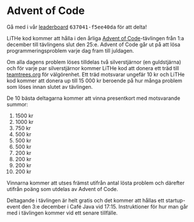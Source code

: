 # Advent of Code

Gå med i vår [leaderboard](https://adventofcode.com/2019/leaderboard)
<span style="font-family: monospace">637041-f5ee40da</span> för att delta!

LiTHe kod kommer att hålla i den årliga [Advent of Code](https://adventofcode.com/
)-tävlingen från 1:a december till tävlingens slut den 25:e. Advent of Code går
ut på att lösa programmeringsproblem varje dag fram till juldagen.

Om alla dagens problem löses tilldelas två silverstjärnor (en guldstjärna)
och för varje par silverstjärnor kommer LiTHe kod att donera ett träd till
[teamtrees.org](https://www.teamtrees.org) för välgörenhet. Ett träd motsvarar
ungefär 10 kr och LiTHe kod kommer att donera up till 15 000 kr beroende
på hur många problem som löses innan slutet av tävlingen.

De 10 bästa deltagarna kommer att vinna presentkort med motsvarande summor:

1.  1500 kr
2.  1000 kr
3.  750 kr
4.  500 kr
5.  500 kr
6.  500 kr
7.  200 kr
8.  200 kr
9.  200 kr
10. 200 kr

Vinnarna kommer att utses främst utifrån antal lösta problem och därefter
utifrån poäng som utdelas av Advent of Code.

Deltagande i tävlingen är helt gratis och det kommer att hållas ett
startup-event den 3:e december i Café Java vid 17:15. Instruktioner för hur
man går med i tävlingen kommer vid ett senare tillfälle.
